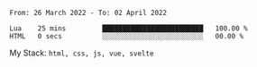 <!--START_SECTION:waka-->

```text
From: 26 March 2022 - To: 02 April 2022

Lua    25 mins         █████████████████████████   100.00 %
HTML   0 secs          ░░░░░░░░░░░░░░░░░░░░░░░░░   00.00 %
```

<!--END_SECTION:waka-->
My Stack: `html, css, js, vue, svelte`
